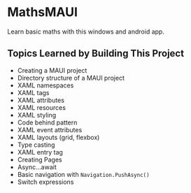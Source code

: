 # MathsMAUI

Learn basic maths with this windows and android app.

## Topics Learned by Building This Project

- Creating a MAUI project 
- Directory structure of a MAUI project
- XAML namespaces
- XAML tags
- XAML attributes
- XAML resources
- XAML styling
- Code behind pattern
- XAML event attributes
- XAML layouts (grid, flexbox)
- Type casting
- XAML entry tag
- Creating Pages
- Async...await
- Basic navigation with `Navigation.PushAsync()`
- Switch expressions
